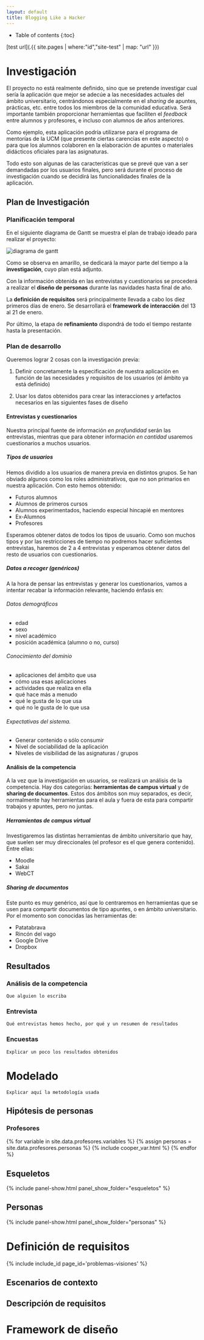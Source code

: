 ```yaml
---
layout: default
title: Blogging Like a Hacker
---
```


* Table of contents
{:toc}


[test url](.{{ site.pages | where:"id","site-test" | map: "url" }})

# Investigación

El proyecto no está realmente definido, sino que se pretende investigar cual sería la aplicación que mejor se adecúe a las necesidades actuales del ámbito universitario, centrándonos especialmente en el *sharing* de apuntes, prácticas, etc. entre todos los miembros de la comunidad educativa. Será importante también proporcionar herramientas que faciliten el *feedback* entre alumnos y profesores, e incluso con alumnos de años anteriores.

Como ejemplo, esta aplicación podría utilizarse para el programa de mentorías de la UCM (que presente ciertas carencias en este aspecto) o para que los alumnos colaboren en la elaboración de apuntes o materiales didácticos oficiales para las asignaturas.

Todo esto son algunas de las características que se prevé que van a ser demandadas por los usuarios finales, pero será durante el proceso de investigación cuando se decidirá las funcionalidades finales de la aplicación.

## Plan de Investigación

### Planificación temporal

En el siguiente diagrama de Gantt se muestra el plan de trabajo ideado para realizar el proyecto:

![diagrama de gantt]({{site.baseurl}}/assets/img/gantt.png)


Como se observa en amarillo, se dedicará la mayor parte del tiempo a la **investigación**, cuyo plan está adjunto.

Con la información obtenida en las entrevistas y cuestionarios se procederá a realizar el **diseño de personas** durante las navidades hasta final de año.

La **definición de requisitos** será principalmente llevada a cabo los diez primeros días de enero.  Se desarrollará el **framework de interacción** del 13 al 21 de enero.

Por último, la etapa de **refinamiento** dispondrá de todo el tiempo restante hasta la presentación.


### Plan de desarrollo

Queremos lograr 2 cosas con la investigación previa:

1. Definir concretamente la especificación de nuestra aplicación en función de las necesidades y requisitos de los usuarios (el ámbito ya está definido)

2. Usar los datos obtenidos para crear las interacciones y artefactos necesarios en las siguientes fases de diseño


#### Entrevistas y cuestionarios

Nuestra principal fuente de información *en profundidad* serán las entrevistas, mientras que para obtener información *en cantidad* usaremos cuestionarios a muchos usuarios.


##### Tipos de usuarios

Hemos dividido a los usuarios de manera previa en distintos grupos. Se han obviado algunos como los roles administrativos, que no son primarios en nuestra aplicación. Con esto hemos obtenido:

- Futuros alumnos
- Alumnos de primeros cursos
- Alumnos experimentados, haciendo especial hincapié en mentores
- Ex-Alumnos
- Profesores

Esperamos obtener datos de todos los tipos de usuario. Como son muchos tipos y por las restricciones de tiempo no podremos hacer suficientes entrevistas, haremos de 2 a 4 entrevistas y esperamos obtener datos del resto de usuarios con cuestionarios.

##### Datos a recoger (genéricos)

A la hora de pensar las entrevistas y generar los cuestionarios, vamos a intentar recabar la información relevante, haciendo énfasis en:

###### Datos demográficos

- edad
- sexo
- nivel académico
- posición académica (alumno o no, curso)


###### Conocimiento del dominio

- aplicaciones del ámbito que usa
- cómo usa esas aplicaciones
- actividades que realiza en ella
- qué hace más a menudo
- qué le gusta de lo que usa
- qué no le gusta de lo que usa


###### Expectativas del sistema.

- Generar contenido o sólo consumir
- Nivel de sociabilidad de la aplicación
- Niveles de visibilidad de las asignaturas / grupos


#### Análisis de la competencia

A la vez que la investigación en usuarios, se realizará un análisis de la competencia. Hay dos categorías: **herramientas de campus virtual** y de **sharing de documentos**. Estos dos ámbitos son muy separados, es decir, normalmente hay herramientas para el aula y fuera de esta para compartir trabajos y apuntes, pero no juntas.


##### Herramientas de campus virtual

Investigaremos las distintas herramientas de ámbito universitario que hay, que suelen ser muy direccionales (el profesor es el que genera contenido). Entre ellas:

- Moodle
- Sakai
- WebCT

##### Sharing de documentos

Este punto es muy genérico, así que lo centraremos en herramientas que se usen para compartir documentos de tipo apuntes, o en ámbito universitario. Por el momento son conocidas las herramientas de:

- Patatabrava
- Rincón del vago
- Google Drive
- Dropbox


## Resultados

### Análisis de la competencia
	Que alguien lo escriba

### Entrevista
	Qué entrevistas hemos hecho, por qué y un resumen de resultados

### Encuestas
	Explicar un poco los resultados obtenidos


# Modelado

	Explicar aquí la metodología usada

## Hipótesis de personas

### Profesores

{% for variable in site.data.profesores.variables %}
	{% assign personas = site.data.profesores.personas %}
	{% include cooper_var.html %}
{% endfor %}


## Esqueletos

{% include panel-show.html panel_show_folder="esqueletos" %}

## Personas

{% include panel-show.html panel_show_folder="personas" %}


# Definición de requisitos

{% include include_id page_id='problemas-visiones' %}

## Escenarios de contexto

## Descripción de requisitos


# Framework de diseño
